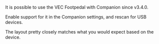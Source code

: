 It is possible to use the VEC Footpedal with Companion since v3.4.0.

Enable support for it in the Companion settings, and rescan for USB devices.

The layout pretty closely matches what you would expect based on the device.
